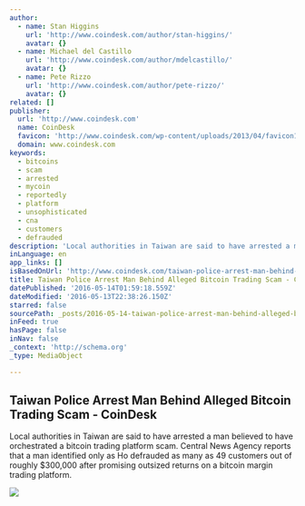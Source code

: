 ```yaml
---
author:
  - name: Stan Higgins
    url: 'http://www.coindesk.com/author/stan-higgins/'
    avatar: {}
  - name: Michael del Castillo
    url: 'http://www.coindesk.com/author/mdelcastillo/'
    avatar: {}
  - name: Pete Rizzo
    url: 'http://www.coindesk.com/author/pete-rizzo/'
    avatar: {}
related: []
publisher:
  url: 'http://www.coindesk.com'
  name: CoinDesk
  favicon: 'http://www.coindesk.com/wp-content/uploads/2013/04/favicon1.ico?ffe887'
  domain: www.coindesk.com
keywords:
  - bitcoins
  - scam
  - arrested
  - mycoin
  - reportedly
  - platform
  - unsophisticated
  - cna
  - customers
  - defrauded
description: 'Local authorities in Taiwan are said to have arrested a man believed to have orchestrated a bitcoin trading platform scam. Central News Agency reports that a man identified only as Ho defrauded as many as 49 customers out of roughly $300,000 after promising outsized returns on a bitcoin margin trading platform.'
inLanguage: en
app_links: []
isBasedOnUrl: 'http://www.coindesk.com/taiwan-police-arrest-man-behind-alleged-bitcoin-trading-scam/'
title: Taiwan Police Arrest Man Behind Alleged Bitcoin Trading Scam - CoinDesk
datePublished: '2016-05-14T01:59:18.559Z'
dateModified: '2016-05-13T22:38:26.150Z'
starred: false
sourcePath: _posts/2016-05-14-taiwan-police-arrest-man-behind-alleged-bitcoin-trading-scam.md
inFeed: true
hasPage: false
inNav: false
_context: 'http://schema.org'
_type: MediaObject

---
```

<article style=""><h1>Taiwan Police Arrest Man Behind Alleged Bitcoin Trading Scam - CoinDesk</h1><p>Local authorities in Taiwan are said to have arrested a man believed to have orchestrated a bitcoin trading platform scam. Central News Agency reports that a man identified only as Ho defrauded as many as 49 customers out of roughly $300,000 after promising outsized returns on a bitcoin margin trading platform.</p><img src="http://media.coindesk.com/2016/05/handcuffs-e1463176388647.jpg" /></article>